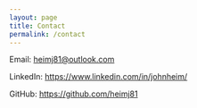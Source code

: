 ```yaml
---
layout: page
title: Contact
permalink: /contact
---
```


Email: heimj81@outlook.com

LinkedIn: https://www.linkedin.com/in/johnheim/

GitHub: https://github.com/heimj81
